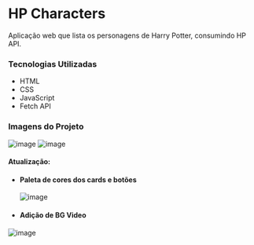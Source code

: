 # HP Characters
Aplicação web que lista os personagens de Harry Potter, consumindo HP API.

### Tecnologias Utilizadas
* HTML
* CSS
* JavaScript
* Fetch API

### Imagens do Projeto
![image](https://github.com/jeansilvatech/hp-characters/assets/23384348/e33bc61f-199c-4210-9f93-6f67d9baaa0f)
![image](https://github.com/jeansilvatech/hp-characters/assets/23384348/91001240-b45f-4d8a-b224-bf3d5e175452)

#### Atualização: 
* #### Paleta de cores dos cards e botões
  ![image](https://github.com/jeansilvatech/hp-characters/assets/23384348/3edcdd38-4621-42c4-a8d3-579de9ae4f9c)

* #### Adição de BG Video
 ![image](https://github.com/jeansilvatech/hp-characters/assets/23384348/824a1bfa-3d5a-4574-b451-9b8a4596bf4d)



